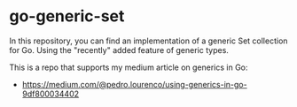 # go-generic-set

  

In this repository, you can find an implementation of a generic Set collection for Go. Using the "recently" added feature of generic types.

This is a repo that supports my medium article on generics in Go:

- https://medium.com/@pedro.lourenco/using-generics-in-go-9df800034402

  
